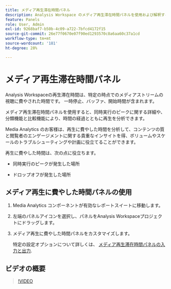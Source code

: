 ```yaml
---
title: メディア再生滞在時間パネル
description: Analysis Workspace のメディア再生滞在時間パネルを使用および解釈する方法。
feature: Panels
role: User, Admin
exl-id: 9268baf7-b50b-4c09-a722-7bfcd4172f15
source-git-commit: 26e77f0670e07f90ed1293570c8a6aa60c37a1cd
workflow-type: tm+mt
source-wordcount: '181'
ht-degree: 28%

---
```


# メディア再生滞在時間パネル

Analysis Workspaceの再生滞在時間は、特定の時点でのメディアストリームの視聴に費やされた時間です。 一時停止、バッファ、開始時間が含まれます。

メディア再生滞在時間パネルを使用すると、同時実行のピークに関する詳細や、分類機能と比較機能により、時間の経過とともに再生を分析できます。

Media Analytics のお客様は、再生に費やした時間を分析して、コンテンツの質と閲覧者のエンゲージメントに関する貴重なインサイトを得、ボリュームやスケールのトラブルシューティングや計画に役立てることができます。

再生に費やした時間は、次の点に役立ちます。

* 同時実行のピークが発生した場所

* ドロップオフが発生した場所

## メディア再生に費やした時間パネルの使用

1. Media Analytics コンポーネントが有効なレポートスイートに移動します。

1. 左端のパネルアイコンを選択し、パネルをAnalysis Workspaceプロジェクトにドラッグします。

1. メディア再生に費やした時間パネルをカスタマイズします。

   特定の設定オプションについて詳しくは、 [メディア再生滞在時間パネルの入力と出力](/help/analyze/analysis-workspace/c-panels/media-playback-timespent/panel-inputs-outputs.md).

## ビデオの概要

>[!VIDEO](https://video.tv.adobe.com/v/338699)
